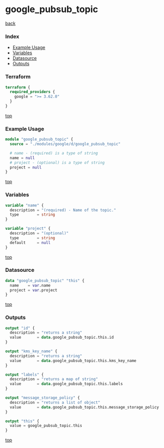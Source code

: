 # google_pubsub_topic

[back](../google.md)

### Index

- [Example Usage](#example-usage)
- [Variables](#variables)
- [Datasource](#datasource)
- [Outputs](#outputs)

### Terraform

```terraform
terraform {
  required_providers {
    google = ">= 3.62.0"
  }
}
```

[top](#index)

### Example Usage

```terraform
module "google_pubsub_topic" {
  source = "./modules/google/d/google_pubsub_topic"

  # name - (required) is a type of string
  name = null
  # project - (optional) is a type of string
  project = null
}
```

[top](#index)

### Variables

```terraform
variable "name" {
  description = "(required) - Name of the topic."
  type        = string
}

variable "project" {
  description = "(optional)"
  type        = string
  default     = null
}
```

[top](#index)

### Datasource

```terraform
data "google_pubsub_topic" "this" {
  name    = var.name
  project = var.project
}
```

[top](#index)

### Outputs

```terraform
output "id" {
  description = "returns a string"
  value       = data.google_pubsub_topic.this.id
}

output "kms_key_name" {
  description = "returns a string"
  value       = data.google_pubsub_topic.this.kms_key_name
}

output "labels" {
  description = "returns a map of string"
  value       = data.google_pubsub_topic.this.labels
}

output "message_storage_policy" {
  description = "returns a list of object"
  value       = data.google_pubsub_topic.this.message_storage_policy
}

output "this" {
  value = google_pubsub_topic.this
}
```

[top](#index)